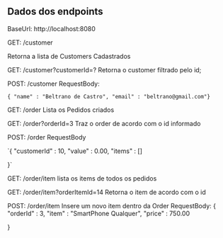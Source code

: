 ## Dados dos endpoints 

BaseUrl: http://localhost:8080

GET: /customer

Retorna a lista de Customers Cadastrados


GET: /customer?customerId=?
    Retorna o customer filtrado pelo id;
    
POST: /customer
RequestBody: 

`{ "name" : "Beltrano de Castro", "email" : "beltrano@gmail.com"}`

GET: /order
Lista os Pedidos criados

GET: /order?orderId=3
Traz o order de acordo com o id informado

POST: /order
RequestBody

`{
    "customerId" : 10,
    "value" : 0.00,
    "items" : []

}`

GET: /order/item
lista os items de todos os pedidos

GET: /order/item?orderItemId=14
     Retorna o item de acordo com o id
     
POST: /order/item
    Insere um novo item dentro da Order
RequestBody:
{
    "orderId" : 3,
    "item" : "SmartPhone Qualquer",
    "price" : 750.00
    
}
